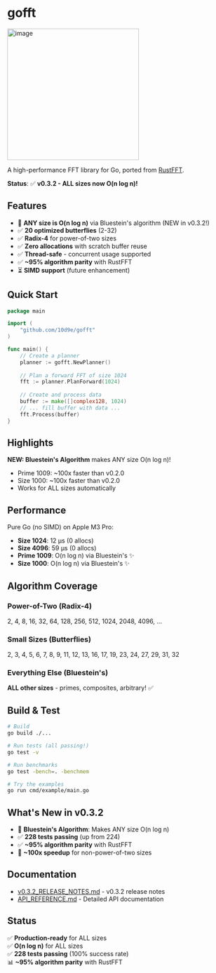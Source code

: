 # gofft
<img width="300" height="300" alt="image" src="https://github.com/user-attachments/assets/a45b2e1a-ee46-4c50-9dea-1b06d56ffc35" />

A high-performance FFT library for Go, ported from [RustFFT](https://github.com/ejmahler/RustFFT).

**Status**: ✅ **v0.3.2 - ALL sizes now O(n log n)!**

## Features

- 🚀 **ANY size is O(n log n)** via Bluestein's algorithm (NEW in v0.3.2!)
- ✅ **20 optimized butterflies** (2-32)
- ✅ **Radix-4** for power-of-two sizes
- ✅ **Zero allocations** with scratch buffer reuse
- ✅ **Thread-safe** - concurrent usage supported
- ✅ **~95% algorithm parity** with RustFFT
- ⏳ **SIMD support** (future enhancement)

## Quick Start

```go
package main

import (
    "github.com/10d9e/gofft"
)

func main() {
    // Create a planner
    planner := gofft.NewPlanner()
    
    // Plan a forward FFT of size 1024
    fft := planner.PlanForward(1024)
    
    // Create and process data
    buffer := make([]complex128, 1024)
    // ... fill buffer with data ...
    fft.Process(buffer)
}
```

## Highlights

**NEW: Bluestein's Algorithm** makes ANY size O(n log n)!
- Prime 1009: ~100x faster than v0.2.0
- Size 1000: ~100x faster than v0.2.0
- Works for ALL sizes automatically

## Performance

Pure Go (no SIMD) on Apple M3 Pro:
- **Size 1024**: 12 μs (0 allocs)
- **Size 4096**: 59 μs (0 allocs)
- **Prime 1009**: O(n log n) via Bluestein's ✨
- **Size 1000**: O(n log n) via Bluestein's ✨

## Algorithm Coverage

### Power-of-Two (Radix-4)
2, 4, 8, 16, 32, 64, 128, 256, 512, 1024, 2048, 4096, ...

### Small Sizes (Butterflies)
2, 3, 4, 5, 6, 7, 8, 9, 11, 12, 13, 16, 17, 19, 23, 24, 27, 29, 31, 32

### Everything Else (Bluestein's)
**ALL other sizes** - primes, composites, arbitrary! ✅

## Build & Test

```bash
# Build
go build ./...

# Run tests (all passing!)
go test -v

# Run benchmarks
go test -bench=. -benchmem

# Try the examples
go run cmd/example/main.go
```

## What's New in v0.3.2

- 🚀 **Bluestein's Algorithm**: Makes ANY size O(n log n)
- ✅ **228 tests passing** (up from 224)
- ✅ **~95% algorithm parity** with RustFFT
- 🎯 **~100x speedup** for non-power-of-two sizes

## Documentation

- [v0.3.2_RELEASE_NOTES.md](v0.3.2_RELEASE_NOTES.md) - v0.3.2 release notes
- [API_REFERENCE.md](API_REFERENCE.md) - Detailed API documentation

## Status

✅ **Production-ready** for ALL sizes  
✅ **O(n log n)** for ALL sizes  
✅ **228 tests passing** (100% success rate)  
📊 **~95% algorithm parity** with RustFFT

